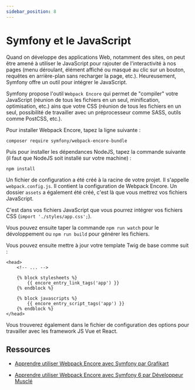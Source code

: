 ```yaml
---
sidebar_position: 8
---
```


# Symfony et le JavaScript

Quand on développe des applications Web, notamment des sites, on peut être amené à utiliser le JavaScript pour rajouter de l'interactivité à nos pages (menu déroulant, élément affiché ou masqué au clic sur un bouton, requêtes en arrière-plan sans recharger la page, etc.). Heureusement, Symfony offre un outil pour intégrer le JavaScript.

Symfony propose l'outil ```Webpack Encore``` qui permet de "compiler" votre JavaScript (réunion de tous les fichiers en un seul, minification, optimisation, etc.) ains que votre CSS (réunion de tous les fichiers en un seul, possibilité de travailler avec un préprocesseur comme SASS, outils comme PostCSS, etc.).

Pour installer Webpack Encore, tapez la ligne suivante : 

```composer require symfony/webpack-encore-bundle```

Puis pour installer les dépendances NodeJS, tapez la commande suivante (il faut que NodeJS soit installé sur votre machine) : 

```npm install```

Un fichier de configuration a été créé à la racine de votre projet. Il s'appelle ```webpack.config.js```. Il contient la configuration de Webpack Encore. Un dossier ```assets``` a également été créé, c'est là que vous mettrez vos fichiers JavaScript.

C'est dans vos fichiers JavaScript que vous pourrez intégrer vos fichiers CSS (```import './styles/app.css';```).

Vous pouvez ensuite taper la commande ```npm run watch``` pour le dévoloppement ou ```npm run build``` pour générer les fichiers.

Vous pouvez ensuite mettre à jour votre template Twig de base comme suit : 

```
<head>
    <!-- ... -->

    {% block stylesheets %}
        {{ encore_entry_link_tags('app') }}
    {% endblock %}

    {% block javascripts %}
        {{ encore_entry_script_tags('app') }}
    {% endblock %}
</head>
```

Vous trouverez également dans le fichier de configuration des options pour travailler avec les framework JS Vue et React.

## Ressources

* [Apprendre utiliser Webpack Encore avec Symfony par Grafikart](https://grafikart.fr/tutoriels/encore-symfony-1075)

* [Apprendre utiliser Webpack Encore avec Symfony 6 par Développeur Musclé](https://www.youtube.com/watch?v=Xsxztq8s-_I&ab_channel=D%C3%A9veloppeurMuscl%C3%A9)


